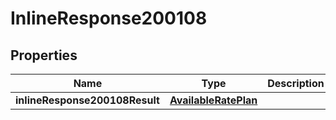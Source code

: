 # InlineResponse200108

## Properties
Name | Type | Description | Notes
------------ | ------------- | ------------- | -------------
**inlineResponse200108Result** | [**AvailableRatePlan**](AvailableRatePlan.md) |  |  [optional]
